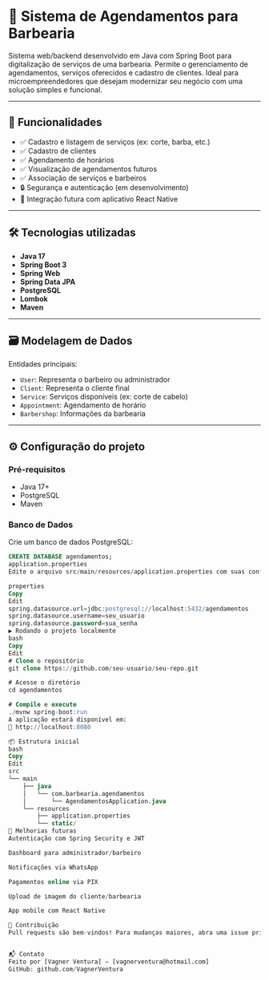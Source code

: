 # 💈 Sistema de Agendamentos para Barbearia

Sistema web/backend desenvolvido em Java com Spring Boot para digitalização de serviços de uma barbearia. Permite o gerenciamento de agendamentos, serviços oferecidos e cadastro de clientes. Ideal para microempreendedores que desejam modernizar seu negócio com uma solução simples e funcional.

---

## 🚀 Funcionalidades

- ✅ Cadastro e listagem de serviços (ex: corte, barba, etc.)
- ✅ Cadastro de clientes
- ✅ Agendamento de horários
- ✅ Visualização de agendamentos futuros
- ✅ Associação de serviços e barbeiros
- 🔒 Segurança e autenticação (em desenvolvimento)
- 📱 Integração futura com aplicativo React Native

---

## 🛠️ Tecnologias utilizadas

- **Java 17**
- **Spring Boot 3**
- **Spring Web**
- **Spring Data JPA**
- **PostgreSQL**
- **Lombok**
- **Maven**

---

## 🗃️ Modelagem de Dados

Entidades principais:

- `User`: Representa o barbeiro ou administrador
- `Client`: Representa o cliente final
- `Service`: Serviços disponíveis (ex: corte de cabelo)
- `Appointment`: Agendamento de horário
- `Barbershop`: Informações da barbearia

---

## ⚙️ Configuração do projeto

### Pré-requisitos

- Java 17+
- PostgreSQL
- Maven

### Banco de Dados

Crie um banco de dados PostgreSQL:

```sql
CREATE DATABASE agendamentos;
application.properties
Edite o arquivo src/main/resources/application.properties com suas configurações:

properties
Copy
Edit
spring.datasource.url=jdbc:postgresql://localhost:5432/agendamentos
spring.datasource.username=seu_usuario
spring.datasource.password=sua_senha
▶️ Rodando o projeto localmente
bash
Copy
Edit
# Clone o repositório
git clone https://github.com/seu-usuario/seu-repo.git

# Acesse o diretório
cd agendamentos

# Compile e execute
./mvnw spring-boot:run
A aplicação estará disponível em:
📍 http://localhost:8080

📦 Estrutura inicial
bash
Copy
Edit
src
└── main
    ├── java
    │   └── com.barbearia.agendamentos
    │       └── AgendamentosApplication.java
    └── resources
        ├── application.properties
        └── static/
🧩 Melhorias futuras
Autenticação com Spring Security e JWT

Dashboard para administrador/barbeiro

Notificações via WhatsApp

Pagamentos online via PIX

Upload de imagem do cliente/barbearia

App mobile com React Native

🤝 Contribuição
Pull requests são bem-vindos! Para mudanças maiores, abra uma issue primeiro para discutir o que você gostaria de mudar.


📬 Contato
Feito por [Vagner Ventura] – [vagnerventura@hotmail.com]
GitHub: github.com/VagnerVentura